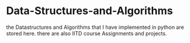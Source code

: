 # Data-Structures-and-Algorithms
the Datastructures and Algorithms that I have implemented in python are stored here.
there are also IITD course Assignments and projects.

